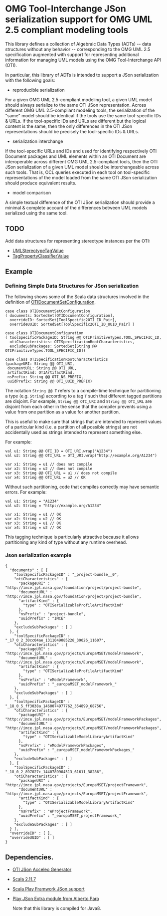 # OMG Tool-Interchange JSon serialization support for OMG UML 2.5 compliant modeling tools

This library defines a collection of Algebraic Data Types (ADTs) -- data structures without any behavior -- corresponding
to the OMG UML 2.5 specification augmented with support for representing additional information for managing
UML models using the OMG Tool-Interchange API (OTI).

In particular, this library of ADTs is intended to support a JSon serialization with the following goals:

- reproducible serialization

For a given OMG UML 2.5-compliant modeling tool, a given UML model should always serialize 
to the same OTI JSon representation. Across different OMG UML 2.5-compliant modeling tools,
the serialization of the "same" model should be identical if the tools use the same tool-specific IDs & URLs.
If the tool-specific IDs and URLs are different but the logical content is the same, then the only
differences in the OTI JSon representations should be precisely the tool-specific IDs & URLs.

- serialization interchange

If the tool-specific URLs and IDs and used for identifying respectively OTI Document packages 
and UML elements within an OTI Document are interoperable across different OMG UML 2.5-compliant tools,
then the OTI JSon serialization of a given UML model should be interchangeable across such tools.
That is, OCL queries executed in each tool on tool-specific representations of the model
loaded from the same OTI JSon serialization should produce equivalent results.

- model comparison

A simple textual difference of the OTI JSon serialization should provide a minimal & complete account of 
the differences between UML models serialized using the same tool.

## TODO

Add data structures for representing stereotype instances per the OTI:

- [UMLStereotypeTagValue](https://www.omgwiki.org/repos/TIWG/Eclipse%20Scala%20Projects/org.omg.oti/src/org/omg/oti/uml/read/UMLStereotypeTagValue.scala)
- [TagPropertyClassifierValue](https://www.omgwiki.org/repos/TIWG/Eclipse%20Scala%20Projects/org.omg.oti/src/org/omg/oti/uml/read/TagPropertyClassifierValue.scala)

## Example

### Defining Simple Data Structures for JSon serialization

The following shows some of the Scala data structures involved in the definition of
[OTIDocumentSetConfiguration](src/org/omg/oti/json/common/OTIDocumentSetConfiguration.scala).

```
case class OTIDocumentSetConfiguration
( documents: SortedSet[OTIDocumentConfiguration],
  overrideID: SortedSet[ToolSpecific2OTI_ID_Pair],
  overrideUUID: SortedSet[ToolSpecific2OTI_ID_UUID_Pair] )

case class OTIDocumentConfiguration
( toolSpecificPackageID: String @@ OTIPrimitiveTypes.TOOL_SPECIFIC_ID,
  otiCharacteristics: OTISpecificationRootCharacteristics,
  excludeSubPackages: SortedSet[String @@ OTIPrimitiveTypes.TOOL_SPECIFIC_ID])

case class OTISpecificationRootCharacteristics
(packageURI: String @@ OTI_URI,
 documentURL: String @@ OTI_URL,
 artifactKind: OTIArtifactKind,
 nsPrefix: String @@ OTI_NS_PREFIX,
 uuidPrefix: String @@ OTI_UUID_PREFIX)
```

The notation `String @@ T` refers to a compile-time technique for partitioning a type (e.g. `String`)
according to a tag `T` such that different tagged partitions are disjoint. For example,
 `String @@ OTI_URI` and `String @@ OTI_URL` are disjoint from each other in the sense that the
compiler prevents using a value from one partition as a value for another partition.

This is useful to make sure that strings that are intended to represent values of a particular kind
(i.e. a partition of all possible strings) are not accidentally used as strings intended to represent something else.

For example:

```
val u1: String @@ OTI_ID = OTI_URI.wrap("A1234")
val u2: String @@ OTI_URL = OTI_URI.wrap("http://example.org/A1234")

var x1: String = u1 // does not compile
var x2: String = u2 // does not compile
var x3: String @@ OTI_URL = u1 // does not compile
var x4: String @@ OTI_URL = u2 // OK
```

Without such partitioning, code that compiles correctly may have semantic errors.
For example:


```
val u1: String = "A1234"
val u2: String = "http://example.org/A1234"

var x1: String = u1 // OK
var x2: String = u2 // OK
var x3: String = u1 // OK
var x4: String = u2 // OK
```

This tagging technique is particularly attractive because it allows partitioning any kind of type without any runtime overhead.

### Json serialization example

```
{
  "documents" : [ {
    "toolSpecificPackageID" : "_project-bundle__0",
    "otiCharacteristics" : {
      "packageURI" : "http://imce.jpl.nasa.gov/foundation/project/project-bundle",
      "documentURL" : "http://imce.jpl.nasa.gov/foundation/project/project-bundle",
      "artifactKind" : {
        "type" : "OTISerializableProfileArtifactKind"
      },
      "nsPrefix" : "project-bundle",
      "uuidPrefix" : "IMCE"
    },
    "excludeSubPackages" : [ ]
  }, {
    "toolSpecificPackageID" : "_17_0_2_30cc04ae_1311049085228_39026_11607",
    "otiCharacteristics" : {
      "packageURI" : "http://imce.jpl.nasa.gov/projects/EuropaMSET/modelFramework",
      "documentURL" : "http://imce.jpl.nasa.gov/projects/EuropaMSET/modelFramework",
      "artifactKind" : {
        "type" : "OTISerializableProfileArtifactKind"
      },
      "nsPrefix" : "eModelFramework",
      "uuidPrefix" : "_europaMSET_modelFramework_"
    },
    "excludeSubPackages" : [ ]
  }, {
    "toolSpecificPackageID" : "_18_0_5_ff3038a_1460074977762_354899_68756",
    "otiCharacteristics" : {
      "packageURI" : "http://imce.jpl.nasa.gov/projects/EuropaMSET/modelFrameworkPackages",
      "documentURL" : "http://imce.jpl.nasa.gov/projects/EuropaMSET/modelFrameworkPackages",
      "artifactKind" : {
        "type" : "OTISerializableModelLibraryArtifactKind"
      },
      "nsPrefix" : "eModelFrameworkPackages",
      "uuidPrefix" : "_europaMSET_modelFrameworkPackages_"
    },
    "excludeSubPackages" : [ ]
  }, {
    "toolSpecificPackageID" : "_18_0_2_897027c_1440789904513_61611_38286",
    "otiCharacteristics" : {
      "packageURI" : "http://imce.jpl.nasa.gov/projects/EuropaMSET/projectFramework",
      "documentURL" : "http://imce.jpl.nasa.gov/projects/EuropaMSET/projectFramework",
      "artifactKind" : {
        "type" : "OTISerializableModelLibraryArtifactKind"
      },
      "nsPrefix" : "eProjectFramework",
      "uuidPrefix" : "_europaMSET_projectFramework_"
    },
    "excludeSubPackages" : [ ]
  } ],
  "overrideID" : [ ],
  "overrideUUID" : [ ]
}
```

## Dependencies.

- [OTI JSon Acceleo Generator](https://github.jpl.nasa.gov/imce/org.omg.oti.json.acceleo)

- [Scala 2.11.7](http://scala-lang.org)

- [Scala Play Framwork JSon support](https://www.playframework.com/documentation/2.4.x/ScalaJson)

- [Play JSon Extra module from Alberto Paro](https://github.com/aparo/play-json-extra)

  Note that this library is compiled for Java8.
  

